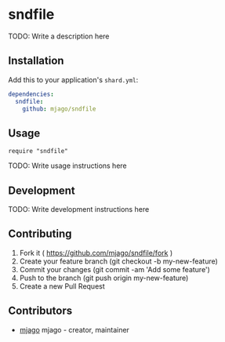 # sndfile

TODO: Write a description here

## Installation

Add this to your application's `shard.yml`:

```yaml
dependencies:
  sndfile:
    github: mjago/sndfile
```

## Usage

```crystal
require "sndfile"
```

TODO: Write usage instructions here

## Development

TODO: Write development instructions here

## Contributing

1. Fork it ( https://github.com/mjago/sndfile/fork )
2. Create your feature branch (git checkout -b my-new-feature)
3. Commit your changes (git commit -am 'Add some feature')
4. Push to the branch (git push origin my-new-feature)
5. Create a new Pull Request

## Contributors

- [mjago](https://github.com/mjago) mjago - creator, maintainer
